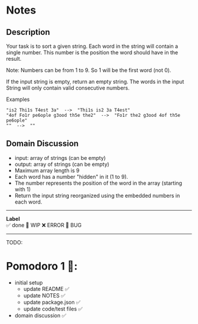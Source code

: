 # Notes

## Description

Your task is to sort a given string. Each word in the string will contain a single number. This number is the position the word should have in the result.

Note: Numbers can be from 1 to 9. So 1 will be the first word (not 0).

If the input string is empty, return an empty string. The words in the input String will only contain valid consecutive numbers.

Examples
```
"is2 Thi1s T4est 3a"  -->  "Thi1s is2 3a T4est"
"4of Fo1r pe6ople g3ood th5e the2"  -->  "Fo1r the2 g3ood 4of th5e pe6ople"
""  -->  ""
```

## Domain Discussion

- input: array of strings (can be empty)
- output: array of strings (can be empty)
- Maximum array length is 9
- Each word has a number "hidden" in it (1 to 9). 
- The number represents the position of the word in the array (starting with 1)
- Return the input string reorganized using the embedded numbers in each word.

---

**Label**  
✅ done 🚧 WIP ❌ ERROR 🐛 BUG 

---

TODO:

# Pomodoro 1 🍅:

- initial setup
    - update README ✅
    - update NOTES ✅
    - update package.json ✅
    - update code/test files ✅
- domain discussion ✅